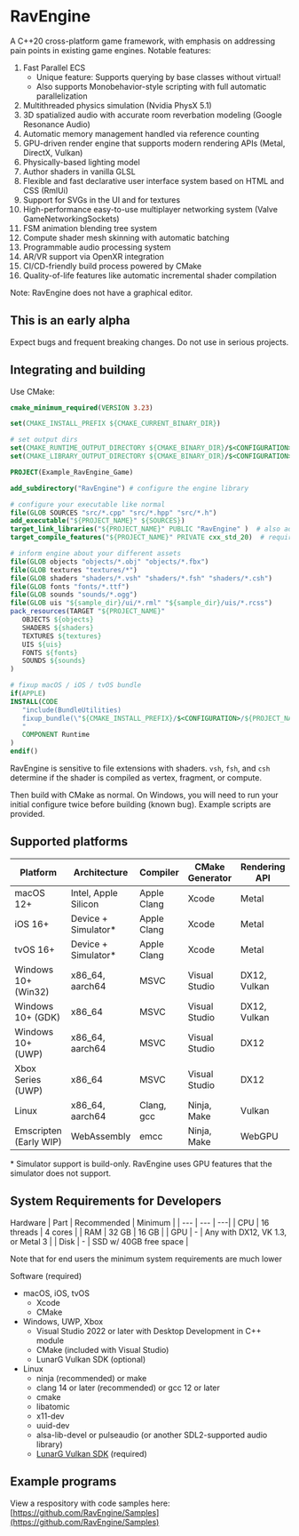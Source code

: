 # RavEngine
A C++20 cross-platform game framework, with emphasis on addressing pain points in existing game engines. Notable features:
1. Fast Parallel ECS
   - Unique feature: Supports querying by base classes without virtual!
   - Also supports Monobehavior-style scripting with full automatic parallelization
2. Multithreaded physics simulation (Nvidia PhysX 5.1)
3. 3D spatialized audio with accurate room reverbation modeling (Google Resonance Audio)
4. Automatic memory management handled via reference counting 
5. GPU-driven render engine that supports modern rendering APIs (Metal, DirectX, Vulkan)
6. Physically-based lighting model
7. Author shaders in vanilla GLSL
8. Flexible and fast declarative user interface system based on HTML and CSS (RmlUi)
9. Support for SVGs in the UI and for textures
10. High-performance easy-to-use multiplayer networking system (Valve GameNetworkingSockets)
11. FSM animation blending tree system
12. Compute shader mesh skinning with automatic batching
13. Programmable audio processing system
14. AR/VR support via OpenXR integration
15. CI/CD-friendly build process powered by CMake
16. Quality-of-life features like automatic incremental shader compilation

Note: RavEngine does not have a graphical editor.

## This is an early alpha
Expect bugs and frequent breaking changes. Do not use in serious projects. 

## Integrating and building
Use CMake:
```cmake
cmake_minimum_required(VERSION 3.23)

set(CMAKE_INSTALL_PREFIX ${CMAKE_CURRENT_BINARY_DIR})

# set output dirs
set(CMAKE_RUNTIME_OUTPUT_DIRECTORY ${CMAKE_BINARY_DIR}/$<CONFIGURATION>)
set(CMAKE_LIBRARY_OUTPUT_DIRECTORY ${CMAKE_BINARY_DIR}/$<CONFIGURATION>)

PROJECT(Example_RavEngine_Game)

add_subdirectory("RavEngine") # configure the engine library

# configure your executable like normal
file(GLOB SOURCES "src/*.cpp" "src/*.hpp" "src/*.h")
add_executable("${PROJECT_NAME}" ${SOURCES})
target_link_libraries("${PROJECT_NAME}" PUBLIC "RavEngine" )  # also adds header includes
target_compile_features("${PROJECT_NAME}" PRIVATE cxx_std_20)  # require C++20

# inform engine about your different assets
file(GLOB objects "objects/*.obj" "objects/*.fbx")
file(GLOB textures "textures/*")
file(GLOB shaders "shaders/*.vsh" "shaders/*.fsh" "shaders/*.csh")
file(GLOB fonts "fonts/*.ttf")
file(GLOB sounds "sounds/*.ogg")
file(GLOB uis "${sample_dir}/ui/*.rml" "${sample_dir}/uis/*.rcss")
pack_resources(TARGET "${PROJECT_NAME}" 
   OBJECTS ${objects}
   SHADERS ${shaders}
   TEXTURES ${textures}
   UIS ${uis}
   FONTS ${fonts}
   SOUNDS ${sounds}
)

# fixup macOS / iOS / tvOS bundle
if(APPLE)
INSTALL(CODE 
   "include(BundleUtilities)
   fixup_bundle(\"${CMAKE_INSTALL_PREFIX}/$<CONFIGURATION>/${PROJECT_NAME}.app\" \"\" \"\")
   " 
   COMPONENT Runtime
)
endif()
```
RavEngine is sensitive to file extensions with shaders. `vsh`, `fsh`, and `csh` determine if the shader is compiled as vertex, fragment, or compute.

Then build with CMake as normal. On Windows, you will need to run your initial configure twice before building (known bug). Example scripts are provided. 

## Supported platforms
| Platform | Architecture | Compiler | CMake Generator | Rendering API |
| --- | --- | --- | --- | --- |
| macOS 12+ | Intel, Apple Silicon | Apple Clang | Xcode | Metal |
| iOS 16+ | Device + Simulator* | Apple Clang | Xcode | Metal |
| tvOS 16+ | Device + Simulator* | Apple Clang | Xcode | Metal |
| Windows 10+ (Win32) | x86_64, aarch64 | MSVC | Visual Studio | DX12, Vulkan |
| Windows 10+ (GDK) | x86_64 | MSVC | Visual Studio | DX12, Vulkan |
| Windows 10+ (UWP) | x86_64, aarch64 | MSVC | Visual Studio | DX12 |
| Xbox Series (UWP) | x86_64 | MSVC | Visual Studio | DX12 |
| Linux | x86_64, aarch64 | Clang, gcc | Ninja, Make | Vulkan |
| Emscripten (Early WIP) | WebAssembly | emcc | Ninja, Make | WebGPU |

\* Simulator support is build-only. RavEngine uses GPU features that the simulator does not support.

## System Requirements for Developers
Hardware 
| Part | Recommended | Minimum |
| --- | --- | ---|
| CPU | 16 threads | 4 cores |
| RAM | 32 GB | 16 GB |
| GPU | - | Any with DX12, VK 1.3, or Metal 3 |
| Disk | - | SSD w/ 40GB free space |

Note that for end users the minimum system requirements are much lower

Software (required)
- macOS, iOS, tvOS
   - Xcode
   - CMake
- Windows, UWP, Xbox
   - Visual Studio 2022 or later with Desktop Development in C++ module
   - CMake (included with Visual Studio)
   - LunarG Vulkan SDK (optional)
- Linux
   - ninja (recommended) or make
   - clang 14 or later (recommended) or gcc 12 or later
   - cmake
   - libatomic
   - x11-dev
   - uuid-dev
   - alsa-lib-devel or pulseaudio (or another SDL2-supported audio library)
   - [LunarG Vulkan SDK](https://www.lunarg.com/vulkan-sdk/) (required)


## Example programs
View a respository with code samples here: [https://github.com/RavEngine/Samples](https://github.com/RavEngine/Samples)
